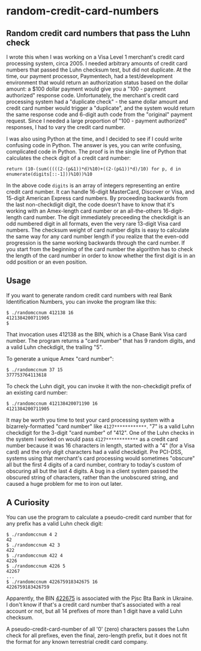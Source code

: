# random-credit-card-numbers
## Random credit card numbers that pass the Luhn check

I wrote this when I was working on a Visa Level 1 merchant's credit card processing system,
circa 2005. I needed arbitrary amounts of credit card numbers that passed the Luhn checksum test,
but did not duplicate. At the time, our payment processor, Paymentech, had a test/development
environment that would return an authorization status based on the dollar amount: a $100
dollar payment would give you a "100 - payment authorized" response code. Unfortunately,
the merchant's credit card processing system had a "duplicate check" - the same dollar amount
and credit card number would trigger a "duplicate", and the system would return the same
response code and 6-digit auth code from the "original" payment request. Since I needed a large
proportion of "100 - payment authorized" responses, I had to vary the credit card number.

I was also using Python at the time, and I decided to see if I could write confusing code in
Python. The answer is yes, you can write confusing, complicated code in Python. The proof is
in the single line of Python that calculates the check digit of a credit card number:

    return (10-(sum(((((2-(p&1))*d)%10)+((2-(p&1))*d)/10) for p, d in enumerate(digits[::-1]))%10))%10

In the above code `digits` is an array of integers representing an entire
credit card number. It can handle 16-digit MasterCard, Discover or Visa, and
15-digit American Express card numbers. By proceeding backwards from the last non-checkdigit
digit, the code doesn't have to know that it's working with an Amex-length card number
or an all-the-others 16-digit-length card number. The digit immediately preceeding the checkdigit
is an odd numbered digit in all formats, even the very rare 13-digit Visa card numbers. 
The checksum weight of card number digits is easy to calculate the same way for any
card number length if you realize that the even-odd progression is the same working backwards through
the card number. If you start from the beginning of the card number the algorithm has to check the
length of the card number in order to know whether the first digit is in an odd position or an even position.

## Usage

If you want to generate random credit card numbers with real Bank Identification Numbers, you can
invoke the program like this:

    $ ./randomccnum 412138 16
    4121384200711905
    $

That invocation uses 412138 as the BIN, which is a Chase Bank Visa card number. The program
returns a "card number" that has 9 random digits, and a valid Luhn checkdigit, the trailing "5".

To generate a unique Amex "card number":

    $ ./randomccnum 37 15
    377753764113618

To check the Luhn digit, you can invoke it with the non-checkdigit prefix of an existing 
card number:

    $ ./randomccnum 412138420071190 16
    4121384200711905

It may be worth you time to test your card processing system with a bizarrely-formatted
"card number" like `4127************`. "7" is a valid Luhn checkdigit for the 3-digit
"card number" of "412". One of the Luhn checks in the system I worked on would pass
`4127************` as a credit card number because it was 16 characters in length, started
with a "4" (for a Visa card) and the only digit characters had a valid checkdigit. Pre PCI-DSS,
systems using that merchant's card processing would sometimes "obscure" all but the first 4
digits of a card number, contrary to today's custom of obscuring all but the last 4 digits.
A bug in a client system passed the obscured string of characters, rather than the unobscured
string, and caused a huge problem for me to iron out later.

## A Curiosity

You can use the program to calculate a pseudo-credit card number that for any prefix
has a valid Luhn check digit:

    $ ./randomccnum 4 2
    42
    $ ./randomccnum 42 3
    422
    $ ./randomccnum 422 4
    4226
    $ ./randomccnum 4226 5
    42267
    ...
    $ ./randomccnum 422675918342675 16
    4226759183426759

Apparently, the BIN [422675](https://binlists.com/422675) is associated with the
Pjsc Bta Bank in Ukraine.  I don't know if that's a credit card number that's associated
with a real account or not, but all 14 prefixes of more than 1 digit have a valid
Luhn checksum.

A pseudo-credit-card-number of all '0' (zero) characters passes the Luhn check for all
prefixes, even the final, zero-length prefix, but it does not fit the format for any
known terrestrial credit card company.
